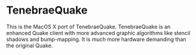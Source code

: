 TenebraeQuake
=============

This is the MacOS X port of TenebraeQuake. TenebraeQuake is an enhanced Quake client with more advanced graphic algorithms like stencil shadows and bump-mapping. It is much more hardware demanding than the original Quake.
